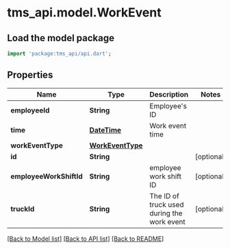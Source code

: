 # tms_api.model.WorkEvent

## Load the model package
```dart
import 'package:tms_api/api.dart';
```

## Properties
Name | Type | Description | Notes
------------ | ------------- | ------------- | -------------
**employeeId** | **String** | Employee's ID | 
**time** | [**DateTime**](DateTime.md) | Work event time | 
**workEventType** | [**WorkEventType**](WorkEventType.md) |  | 
**id** | **String** |  | [optional] 
**employeeWorkShiftId** | **String** | employee work shift ID | [optional] 
**truckId** | **String** | The ID of truck used during the work event | [optional] 

[[Back to Model list]](../README.md#documentation-for-models) [[Back to API list]](../README.md#documentation-for-api-endpoints) [[Back to README]](../README.md)


